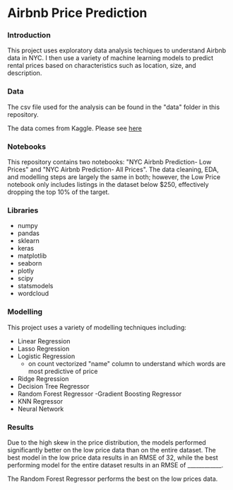 # Airbnb Price Prediction 

### Introduction 

This project uses exploratory data analysis techiques to understand Airbnb data in NYC. I then use a variety of machine learning models to predict rental prices based on characteristics such as location, size, and description.

### Data 

The csv file used for the analysis can be found in the "data" folder in this repository.

The data comes from Kaggle. Please see [here](https://www.kaggle.com/dgomonov/new-york-city-airbnb-open-data)

### Notebooks 

This repository contains two notebooks: "NYC Airbnb Prediction- Low Prices" and "NYC Airbnb Prediction- All Prices". The data cleaning, EDA, and modelling steps are largely the same in both; however, the Low Price notebook only includes listings in the dataset below $250, effectively dropping the top 10% of the target. 

### Libraries

- numpy
- pandas
- sklearn
- keras
- matplotlib
- seaborn
- plotly
- scipy
- statsmodels
- wordcloud



### Modelling

This project uses a variety of modelling techniques including:<br>

- Linear Regression
- Lasso Regression
- Logistic Regression 
    - on count vectorized "name" column to understand which words are most predictive of price
- Ridge Regression 
- Decision Tree Regressor
- Random Forest Regressor
-Gradient Boosting Regressor
- KNN Regressor
- Neural Network



### Results 
Due to the high skew in the price distribution, the models performed significantly better on the low price data than on the entire dataset. The best model in the low price data results in an RMSE of 32, while the best performing model for the entire dataset results in an RMSE of ____________. 

The Random Forest Regressor performs the best on the low prices data. 

